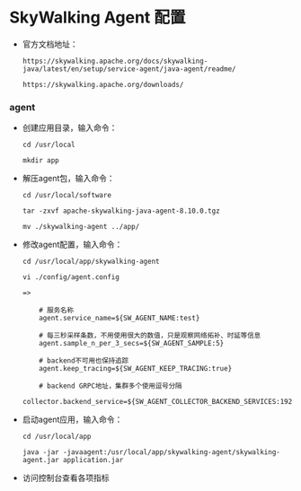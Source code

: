 
# SkyWalking Agent 配置

  * 官方文档地址：

        https://skywalking.apache.org/docs/skywalking-java/latest/en/setup/service-agent/java-agent/readme/

        https://skywalking.apache.org/downloads/

### agent

  * 创建应用目录，输入命令：

        cd /usr/local

        mkdir app

  * 解压agent包，输入命令：

        cd /usr/local/software

        tar -zxvf apache-skywalking-java-agent-8.10.0.tgz

        mv ./skywalking-agent ../app/

  * 修改agent配置，输入命令：

        cd /usr/local/app/skywalking-agent

        vi ./config/agent.config

        =>

            # 服务名称
            agent.service_name=${SW_AGENT_NAME:test}

            # 每三秒采样条数，不用使用很大的数值，只是观察网络拓补、时延等信息
            agent.sample_n_per_3_secs=${SW_AGENT_SAMPLE:5}

            # backend不可用也保持追踪
            agent.keep_tracing=${SW_AGENT_KEEP_TRACING:true}

            # backend GRPC地址，集群多个使用逗号分隔
            collector.backend_service=${SW_AGENT_COLLECTOR_BACKEND_SERVICES:192.168.140.129:11800}

  * 启动agent应用，输入命令：

        cd /usr/local/app

        java -jar -javaagent:/usr/local/app/skywalking-agent/skywalking-agent.jar application.jar

  * 访问控制台查看各项指标
